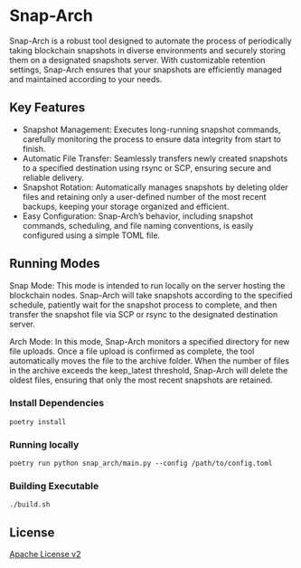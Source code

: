 # Snap-Arch

Snap-Arch is a robust tool designed to automate the process of periodically taking blockchain snapshots in diverse environments and securely storing them on a designated snapshots server. With customizable retention settings, Snap-Arch ensures that your snapshots are efficiently managed and maintained according to your needs.

## Key Features
- Snapshot Management: Executes long-running snapshot commands, carefully monitoring the process to ensure data integrity from start to finish.
- Automatic File Transfer: Seamlessly transfers newly created snapshots to a specified destination using rsync or SCP, ensuring secure and reliable delivery.
- Snapshot Rotation: Automatically manages snapshots by deleting older files and retaining only a user-defined number of the most recent backups, keeping your storage organized and efficient.
- Easy Configuration: Snap-Arch’s behavior, including snapshot commands, scheduling, and file naming conventions, is easily configured using a simple TOML file.


## Running Modes
Snap Mode: This mode is intended to run locally on the server hosting the blockchain nodes. Snap-Arch will take snapshots according to the specified schedule, patiently wait for the snapshot process to complete, and then transfer the snapshot file via SCP or rsync to the designated destination server.

Arch Mode: In this mode, Snap-Arch monitors a specified directory for new file uploads. Once a file upload is confirmed as complete, the tool automatically moves the file to the archive folder. When the number of files in the archive exceeds the keep_latest threshold, Snap-Arch will delete the oldest files, ensuring that only the most recent snapshots are retained.

### Install Dependencies

```shell
poetry install
```

### Running locally

```shell
poetry run python snap_arch/main.py --config /path/to/config.toml
```

### Building Executable

```shell
./build.sh
```

## License

[Apache License v2](LICENSE)

